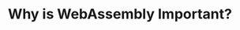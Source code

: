 ---
layout: default
title: Why is WebAssembly Important?
description: An explanation of what makes WebAssembly an important technology.
---